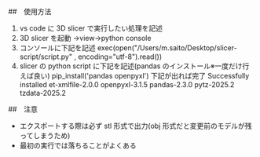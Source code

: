 ##　使用方法

1. vs code に 3D slicer で実行したい処理を記述
2. 3D slicer を起動 →view→python console
3. コンソールに下記を記述
   exec(open("/Users/m.saito/Desktop/slicer-script/script.py" , encoding="utf-8").read())
4. slicer の python script に下記を記述(pandas のインストール※一度だけ行えば良い)
   pip_install('pandas openpyxl')
   下記が出れば完了
   Successfully installed et-xmlfile-2.0.0 openpyxl-3.1.5 pandas-2.3.0 pytz-2025.2 tzdata-2025.2

##　注意

- エクスポートする際は必ず stl 形式で出力(obj 形式だと変更前のモデルが残ってしまうため)
- 最初の実行では落ちることがよくある
